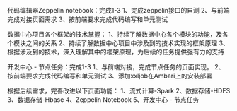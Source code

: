 代码编辑器Zeppelin notebook：完成1-3
1、完成zeppelin接口的自测
2、与前端完成对接页面需求
3、按前端要求完成代码编写和单元测试 

数据中心项目各个框架的技术掌握：
1、持续了解数据中心各个模块的功能，及各个模块之间的关系
2、持续了解数据中心项目中涉及到的技术实现的框架原理
3、根据涉及到的技术，深入理解其中的框架原理，为后续的任务提供强有力的支持 

开发中心 - 节点任务：完成1-3
1、与前端对接，完成节点任务的页面实现。
2、按前端要求完成代码编写和单元测试
3、添加xxljob在Ambari上的安装部署 

根据后续需求，完善改进以下页面功能：
1、流式计算-Spark
2、数据存储-HDFS
3、数据存储-Hbase
4、Zeppelin Notebook
5、开发中心 - 节点任务 